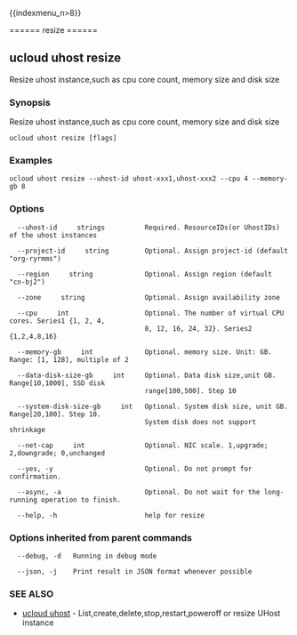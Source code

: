 {{indexmenu_n>8}}

====== resize ======

## ucloud uhost resize

Resize uhost instance,such as cpu core count, memory size and disk size

### Synopsis

Resize uhost instance,such as cpu core count, memory size and disk size

```
ucloud uhost resize [flags]
```

### Examples

```
ucloud uhost resize --uhost-id uhost-xxx1,uhost-xxx2 --cpu 4 --memory-gb 8
```

### Options

```
  --uhost-id     strings          Required. ResourceIDs(or UhostIDs) of the uhost instances 

  --project-id     string         Optional. Assign project-id (default "org-ryrmms") 

  --region     string             Optional. Assign region (default "cn-bj2") 

  --zone     string               Optional. Assign availability zone 

  --cpu     int                   Optional. The number of virtual CPU cores. Series1 {1, 2, 4,
                                  8, 12, 16, 24, 32}. Series2 {1,2,4,8,16} 

  --memory-gb     int             Optional. memory size. Unit: GB. Range: [1, 128], multiple of 2 

  --data-disk-size-gb     int     Optional. Data disk size,unit GB. Range[10,1000], SSD disk
                                  range[100,500]. Step 10 

  --system-disk-size-gb     int   Optional. System disk size, unit GB. Range[20,100]. Step 10.
                                  System disk does not support shrinkage 

  --net-cap     int               Optional. NIC scale. 1,upgrade; 2,downgrade; 0,unchanged 

  --yes, -y                       Optional. Do not prompt for confirmation. 

  --async, -a                     Optional. Do not wait for the long-running operation to finish. 

  --help, -h                      help for resize 

```

### Options inherited from parent commands

```
  --debug, -d   Running in debug mode 

  --json, -j    Print result in JSON format whenever possible 

```

### SEE ALSO

* [ucloud uhost](software/cli/cmd/ucloud/uhost)	 - List,create,delete,stop,restart,poweroff or resize UHost instance


